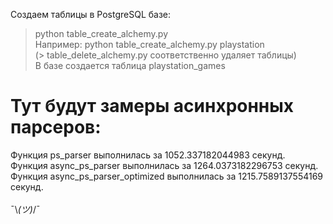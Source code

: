 Создаем таблицы в PostgreSQL базе:<br/>
> python table_create_alchemy.py <company><br/>
Например: python table_create_alchemy.py playstation<br/>
(> table_delete_alchemy.py соответственно удаляет таблицы)<br/>
В базе создается таблица playstation_games<br/>

# Тут будут замеры асинхронных парсеров:
Функция ps_parser выполнилась за 1052.337182044983 секунд.<br/>
Функция async_ps_parser выполнилась за 1264.0373182296753 секунд.<br/>
Функция async_ps_parser_optimized выполнилась за 1215.7589137554169 секунд.<br/>
<br/>
¯\\_(ツ)_/¯<br/>
